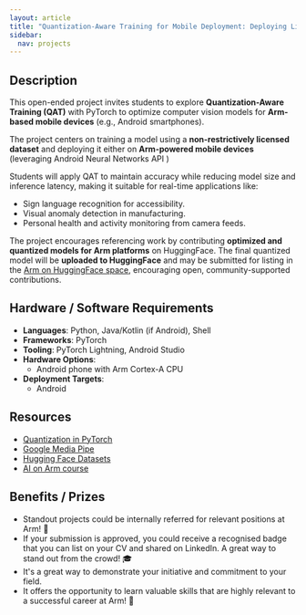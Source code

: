 ```yaml
---
layout: article
title: "Quantization-Aware Training for Mobile Deployment: Deploying Lightweight Models on Arm"
sidebar:
  nav: projects
---
```


## Description  

This open-ended project invites students to explore **Quantization-Aware Training (QAT)** with PyTorch to optimize computer vision models for **Arm-based mobile devices** (e.g., Android smartphones).

The project centers on training a model using a **non-restrictively licensed dataset** and deploying it either on **Arm-powered mobile devices** (leveraging Android Neural Networks API )

Students will apply QAT to maintain accuracy while reducing model size and inference latency, making it suitable for real-time applications like:
- Sign language recognition for accessibility.
- Visual anomaly detection in manufacturing.
- Personal health and activity monitoring from camera feeds.

The project encourages referencing work by contributing **optimized and quantized models for Arm platforms** on HuggingFace. The final quantized model will be **uploaded to HuggingFace** and may be submitted for listing in the [Arm on HuggingFace space](https://huggingface.co/Arm), encouraging open, community-supported contributions.

## Hardware / Software Requirements  
- **Languages**: Python, Java/Kotlin (if Android), Shell  
- **Frameworks**: PyTorch 
- **Tooling**: PyTorch Lightning, Android Studio 
- **Hardware Options**:  
  - Android phone with Arm Cortex-A CPU 
- **Deployment Targets**:  
  - Android  

## Resources  
- [Quantization in PyTorch](https://pytorch.org/docs/stable/quantization.html)  
- [Google Media Pipe](https://android-developers.googleblog.com/2024/10/bring-your-ai-model-to-android-devices.html)  
- [Hugging Face Datasets](https://huggingface.co/docs/datasets/en/index) 
- [AI on Arm course](https://github.com/arm-university/AI-on-Arm)

## Benefits / Prizes  

- Standout projects could be internally referred for relevant positions at Arm! 📃  
- If your submission is approved, you could receive a recognised badge that you can list on your CV and shared on LinkedIn. A great way to stand out from the crowd! 🎓  
- It's a great way to demonstrate your initiative and commitment to your field.  
- It offers the opportunity to learn valuable skills that are highly relevant to a successful career at Arm! 🎉  
